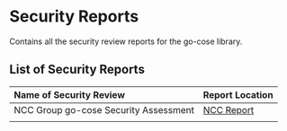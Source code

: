 # Security Reports
Contains all the security review reports for the go-cose library.


## List of Security Reports

| Name of Security Review               |        Report Location       |
|:--------------------------------------|-------------------------------
| NCC Group go-cose Security Assessment |   [NCC Report](https://github.com/veraison/go-cose/blob/main/reports/NCC_Microsoft-go-cose-Report_2022-05-26_v1.0.pdf)                  
|                                        |